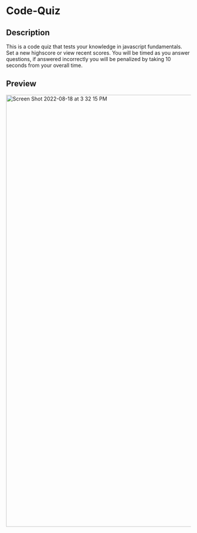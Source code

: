 # Code-Quiz

## Description

This is a code quiz that tests your knowledge in javascript fundamentals. Set a new highscore or view recent scores. You will be timed as you answer questions, if answered incorrectly
you will be penalized by taking 10 seconds from your overall time.

## Preview

<img width="1176" alt="Screen Shot 2022-08-18 at 3 32 15 PM" src="https://user-images.githubusercontent.com/105332915/185506862-561c3457-f49e-4f38-8c0d-ab578524d760.png">
